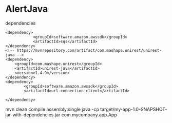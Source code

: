 # AlertJava

dependencies

```
<dependency>
            <groupId>software.amazon.awssdk</groupId>
            <artifactId>sqs</artifactId>
</dependency>
<!-- https://mvnrepository.com/artifact/com.mashape.unirest/unirest-java -->
<dependency>
    <groupId>com.mashape.unirest</groupId>
    <artifactId>unirest-java</artifactId>
    <version>1.4.9</version>
</dependency>
<dependency>
        <groupId>software.amazon.awssdk</groupId>
        <artifactId>url-connection-client</artifactId>
	
</dependency>
```

mvn clean compile assembly:single
java -cp target/my-app-1.0-SNAPSHOT-jar-with-dependencies.jar com.mycompany.app.App
